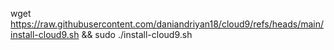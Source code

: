 wget https://raw.githubusercontent.com/daniandriyan18/cloud9/refs/heads/main/install-cloud9.sh && sudo ./install-cloud9.sh
